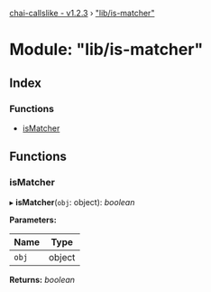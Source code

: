 [chai-callslike - v1.2.3](../README.md) › ["lib/is-matcher"](_lib_is_matcher_.md)

# Module: "lib/is-matcher"

## Index

### Functions

* [isMatcher](_lib_is_matcher_.md#ismatcher)

## Functions

###  isMatcher

▸ **isMatcher**(`obj`: object): *boolean*

**Parameters:**

Name | Type |
------ | ------ |
`obj` | object |

**Returns:** *boolean*
